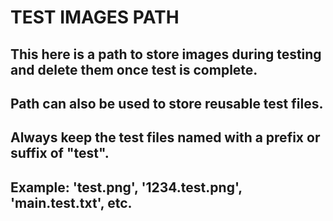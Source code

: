 # TEST IMAGES PATH

## This here is a path to store images during testing and delete them once test is complete.

## Path can also be used to store reusable test files.

## Always keep the test files named with a prefix or suffix of "test".

## Example: 'test.png', '1234.test.png', 'main.test.txt', etc.

